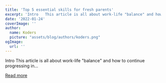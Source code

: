 ```yaml
---
title: 'Top 5 essential skills for fresh parents'
excerpt: 'Intro   This article is all about work-life "balance" and how to continue progressing in...'
date: '2022-01-24'
coverImage: ''
author:
  name: Koders
  picture: "assets/blog/authors/koders.png"
ogImage:
  url: ''
---
```


Intro   This article is all about work-life "balance" and how to continue progressing in...

[Read more](https://dev.to/bornfightcompany/top-5-essential-skills-for-fresh-parents-2jne)

